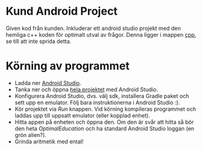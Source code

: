 # Kund Android Project

Given kod från kunden. Inkluderar ett android studio projekt med den hemliga c++ koden för optimalt utval av frågor. Denna ligger i mappen [cpp](app/src/main/cpp), se till att inte sprida detta.

# Körning av programmet 

- Ladda ner [Android Studio](https://developer.android.com/studio).
- Tanka ner och öppna [hela projektet](/) med Android Studio.
- Konfigurera Android Studio, dvs. välj sdk, installera Gradle paket och sett upp en emulator. Följ bara instruktionerna i Android Studio :).
- Kör projektet via _Run_ knappen. Vid körning kompileras programmet och laddas upp till uppsatt emulator (eller kopplad enhet).
- Hitta appen på enheten och öppna den. Om den är svår att hitta så bör den heta _OptimalEducation_ och ha standard Android Studio loggan (en grön alien?).
- Grinda aritmetik med ental!
